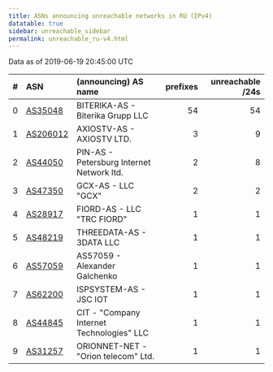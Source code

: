 ```yaml
---
title: ASNs announcing unreachable networks in RU (IPv4)
datatable: true
sidebar: unreachable_sidebar
permalink: unreachable_ru-v4.html
---
```


Data as of 2019-06-19 20:45:00 UTC


<div class="datatable-begin"></div>

|   # | ASN                                      | (announcing) AS name                      |   prefixes |   unreachable /24s |
|----:|:-----------------------------------------|:------------------------------------------|-----------:|-------------------:|
|   0 | [AS35048](unreachable_AS35048-v4.html)   | BITERIKA-AS - Biterika Grupp LLC          |         54 |                 54 |
|   1 | [AS206012](unreachable_AS206012-v4.html) | AXIOSTV-AS - AXIOSTV LTD.                 |          3 |                  9 |
|   2 | [AS44050](unreachable_AS44050-v4.html)   | PIN-AS - Petersburg Internet Network ltd. |          2 |                  8 |
|   3 | [AS47350](unreachable_AS47350-v4.html)   | GCX-AS - LLC "GCX"                        |          2 |                  2 |
|   4 | [AS28917](unreachable_AS28917-v4.html)   | FIORD-AS - LLC "TRC FIORD"                |          1 |                  1 |
|   5 | [AS48219](unreachable_AS48219-v4.html)   | THREEDATA-AS - 3DATA LLC                  |          1 |                  1 |
|   6 | [AS57059](unreachable_AS57059-v4.html)   | AS57059 - Alexander Galchenko             |          1 |                  1 |
|   7 | [AS62200](unreachable_AS62200-v4.html)   | ISPSYSTEM-AS - JSC IOT                    |          1 |                  1 |
|   8 | [AS44845](unreachable_AS44845-v4.html)   | CIT - "Company Internet Technologies" LLC |          1 |                  1 |
|   9 | [AS31257](unreachable_AS31257-v4.html)   | ORIONNET-NET - "Orion telecom" Ltd.       |          1 |                  1 |

<div class="datatable-end"></div>
